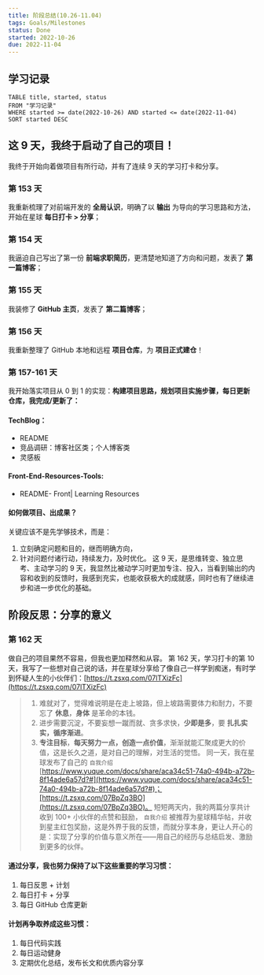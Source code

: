 ```yaml
---
title: 阶段总结(10.26-11.04)
tags: Goals/Milestones
status: Done
started: 2022-10-26
due: 2022-11-04
---
```

## 学习记录

```dataview
TABLE title, started, status
FROM "学习记录"
WHERE started >= date(2022-10-26) AND started <= date(2022-11-04)
SORT started DESC
```

## 这 9 天，我终于启动了自己的项目！
我终于开始向着做项目有所行动，并有了连续 9 天的学习打卡和分享。
### 第 153 天
我重新梳理了对前端开发的 **全局认识**，明确了以 **输出** 为导向的学习思路和方法，开始在星球 **每日打卡 > 分享**；
### 第 154 天
我逼迫自己写出了第一份 **前端求职简历**，更清楚地知道了方向和问题，发表了 **第一篇博客**；
### 第 155 天
我装修了 **GitHub 主页**，发表了 **第二篇博客**；
### 第 156 天
我重新整理了 GitHub 本地和远程 **项目仓库**，为 **项目正式建仓**！
### 第 157-161 天
我开始落实项目从 0 到 1 的实现：**构建项目思路，规划项目实施步骤，每日更新仓库，我完成/更新了：**
#### TechBlog：
- README
- 竞品调研：博客社区类；个人博客类
- 灵感板
#### Front-End-Resources-Tools:
- README- Front| Learning Resources
#### 如何做项目、出成果？
关键应该不是先学够技术，而是：
1.  立刻确定问题和目的，继而明确方向，
2.  针对问题付诸行动，持续发力，及时优化。
这 9 天，是思维转变、独立思考、主动学习的 9 天，我显然比被动学习时更加专注、投入，当看到输出的内容和收到的反馈时，我感到充实，也能收获极大的成就感，同时也有了继续进步和进一步优化的基础。
## 阶段反思：分享的意义
### 第 162 天
做自己的项目果然不容易，但我也更加释然和从容。
第 162 天，学习打卡的第 10 天，我写了一些想对自己说的话，并在星球分享给了像自己一样学到痴迷，有时学到怀疑人生的小伙伴们：[https://t.zsxq.com/07lTXizFc](https://t.zsxq.com/07lTXizFc)

> 1. 难就对了，觉得难说明是在走上坡路，但上坡路需要体力和耐力，不要忘了 **休息**，**身体** 是革命的本钱。
> 2. 进步需要沉淀，不要妄想一蹴而就、贪多求快，**少即是多**，要 **扎扎实实，循序渐进**。
> 3. **专注目标**，**每天努力一点，创造一点价值**，渐渐就能汇聚成更大的价值，这是长久之道，是对自己的理解，对生活的觉悟。
同一天，我在星球发布了自己的 `自我介绍`[https://www.yuque.com/docs/share/aca34c51-74a0-494b-a72b-8f14ade6a57d?#](https://www.yuque.com/docs/share/aca34c51-74a0-494b-a72b-8f14ade6a57d?#)；[https://t.zsxq.com/07BpZq3BO](https://t.zsxq.com/07BpZq3BO)。
短短两天内，我的两篇分享共计收到 100+ 小伙伴的点赞和鼓励， `自我介绍` 被推荐为星球精华帖，并收到星主红包奖励，这是外界于我的反馈，而就分享本身，更让人开心的是：实现了分享的价值与意义所在——用自己的经历与总结启发、激励到更多的伙伴。

#### 通过分享，我也努力保持了以下这些重要的学习习惯：
1.  每日反思 + 计划
2.  每日打卡 + 分享
3.  每日 GitHub 仓库更新
#### 计划再争取养成这些习惯：
1.  每日代码实践
2.  每日运动健身
3.  定期优化总结，发布长文和优质内容分享
